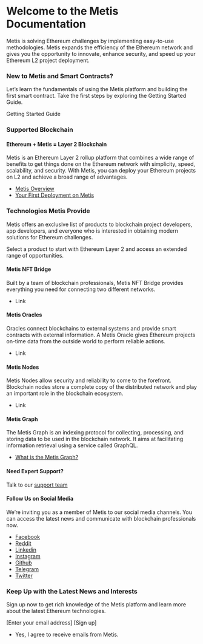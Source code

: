 # Welcome to the Metis Documentation

Metis is solving Ethereum challenges by implementing easy-to-use methodologies. Metis expands the efficiency of the Ethereum network and gives you the opportunity to innovate, enhance security, and speed up your Ethereum L2 project deployment.

### New to Metis and Smart Contracts? <a href="#_dwjm1jtchshk" id="_dwjm1jtchshk"></a>

Let’s learn the fundamentals of using the Metis platform and building the first smart contract. Take the first steps by exploring the Getting Started Guide.

Getting Started Guide

### Supported Blockchain <a href="#_u8xd4c31zhhy" id="_u8xd4c31zhhy"></a>

#### Ethereum + Metis = Layer 2 Blockchain <a href="#_tco37psc9v48" id="_tco37psc9v48"></a>

Metis is an Ethereum Layer 2 rollup platform that combines a wide range of benefits to get things done on the Ethereum network with simplicity, speed, scalability, and security. With Metis, you can deploy your Ethereum projects on L2 and achieve a broad range of advantages.

* [Metis Overview](readme/metis-overview.md)
* [Your First Deployment on Metis](readme/a-complete-guide-to-deploying-on-the-metis-platform.md)

### Technologies Metis Provide <a href="#_7dc02qqfr79w" id="_7dc02qqfr79w"></a>

Metis offers an exclusive list of products to blockchain project developers, app developers, and everyone who is interested in obtaining modern solutions for Ethereum challenges.

Select a product to start with Ethereum Layer 2 and access an extended range of opportunities.

#### Metis NFT Bridge <a href="#_rxl6s4r87tzi" id="_rxl6s4r87tzi"></a>

Built by a team of blockchain professionals, Metis NFT Bridge provides everything you need for connecting two different networks.

* Link

#### Metis Oracles <a href="#_9ciejj5cougz" id="_9ciejj5cougz"></a>

Oracles connect blockchains to external systems and provide smart contracts with external information. A Metis Oracle gives Ethereum projects on-time data from the outside world to perform reliable actions.

* Link

#### Metis Nodes <a href="#_z11ooy9etr4o" id="_z11ooy9etr4o"></a>

Metis Nodes allow security and reliability to come to the forefront. Blockchain nodes store a complete copy of the distributed network and play an important role in the blockchain ecosystem.

* Link

#### Metis Graph <a href="#_s7n3z5vmr8nt" id="_s7n3z5vmr8nt"></a>

The Metis Graph is an indexing protocol for collecting, processing, and storing data to be used in the blockchain network. It aims at facilitating information retrieval using a service called GraphQL.

* [What is the Metis Graph?](oracles/what-is-the-metis-graph.md)

#### Need Expert Support? <a href="#_vl1m2qrsjggl" id="_vl1m2qrsjggl"></a>

Talk to our [support team](mailto:contact@metis.io)

#### Follow Us on Social Media <a href="#_2jy0l7vosvdw" id="_2jy0l7vosvdw"></a>

We’re inviting you as a member of Metis to our social media channels. You can access the latest news and communicate with blockchain professionals now.

* [Facebook](https://www.facebook.com/M-E-T-I-S-103395985423004?\_rdc=1&\_rdr)
* [Reddit](https://www.reddit.com/r/METIS\_IO/)
* [Linkedin](https://www.linkedin.com/company/metislab-io/mycompany/)
* [Instagram](https://www.instagram.com/metisdao/)
* [Github](https://github.com/MetisProtocol)
* [Telegram](https://t.me/MetisDAO)
* [Twitter](https://twitter.com/MetisDAO)

### Keep Up with the Latest News and Interests <a href="#_lu22ejfob5g7" id="_lu22ejfob5g7"></a>

Sign up now to get rich knowledge of the Metis platform and learn more about the latest Ethereum technologies.

\[Enter your email address] \[Sign up]

* Yes, I agree to receive emails from Metis.
